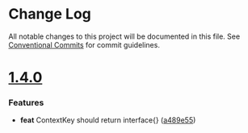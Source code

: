 # Change Log

All notable changes to this project will be documented in this file.
See [Conventional Commits](https://conventionalcommits.org) for commit guidelines.



# [1.4.0](https://github.com/go-courier/courier/compare/v1.3.1...v1.4.0)

### Features

* **feat** ContextKey should return interface{} ([a489e55](https://github.com/go-courier/courier/commit/a489e5599bc454910bca716795808b9d8bc8239a))
